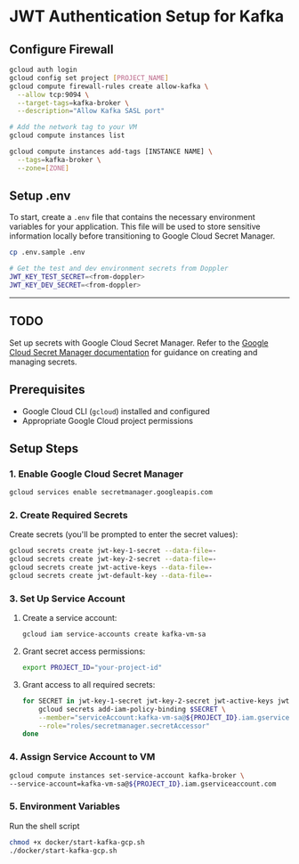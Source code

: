 # JWT Authentication Setup for Kafka

## Configure Firewall
```bash
gcloud auth login
gcloud config set project [PROJECT_NAME]
gcloud compute firewall-rules create allow-kafka \
  --allow tcp:9094 \
  --target-tags=kafka-broker \
  --description="Allow Kafka SASL port"

# Add the network tag to your VM
gcloud compute instances list

gcloud compute instances add-tags [INSTANCE NAME] \
  --tags=kafka-broker \
  --zone=[ZONE]
```

## Setup .env
To start, create a `.env` file that contains the necessary environment variables for your application. This file will be used to store sensitive information locally before transitioning to Google Cloud Secret Manager.

```bash
cp .env.sample .env
```

```bash
# Get the test and dev environment secrets from Doppler
JWT_KEY_TEST_SECRET=<from-doppler>
JWT_KEY_DEV_SECRET=<from-doppler>
```


____

## TODO
Set up secrets with Google Cloud Secret Manager. Refer to the [Google Cloud Secret Manager documentation](https://cloud.google.com/secret-manager/docs) for guidance on creating and managing secrets.

## Prerequisites

- Google Cloud CLI (`gcloud`) installed and configured
- Appropriate Google Cloud project permissions

## Setup Steps

### 1. Enable Google Cloud Secret Manager

```bash
gcloud services enable secretmanager.googleapis.com
```

### 2. Create Required Secrets

Create secrets (you'll be prompted to enter the secret values):

```bash
gcloud secrets create jwt-key-1-secret --data-file=-
gcloud secrets create jwt-key-2-secret --data-file=-
gcloud secrets create jwt-active-keys --data-file=-
gcloud secrets create jwt-default-key --data-file=-
```

### 3. Set Up Service Account

1. Create a service account:

    ```bash
    gcloud iam service-accounts create kafka-vm-sa
    ```

2. Grant secret access permissions:

    ```bash
    export PROJECT_ID="your-project-id"
    ```

3. Grant access to all required secrets:

    ```bash
    for SECRET in jwt-key-1-secret jwt-key-2-secret jwt-active-keys jwt-default-key; do
        gcloud secrets add-iam-policy-binding $SECRET \
        --member="serviceAccount:kafka-vm-sa@${PROJECT_ID}.iam.gserviceaccount.com" \
        --role="roles/secretmanager.secretAccessor"
    done
    ```

### 4. Assign Service Account to VM

```bash
gcloud compute instances set-service-account kafka-broker \
--service-account=kafka-vm-sa@${PROJECT_ID}.iam.gserviceaccount.com
```

### 5. Environment Variables

Run the shell script

```bash
chmod +x docker/start-kafka-gcp.sh
./docker/start-kafka-gcp.sh
```
